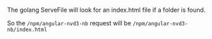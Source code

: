 The golang ServeFile will look for an index.html file if a folder is found.

So the ``/npm/angular-nvd3-nb`` request will be ``/npm/angular-nvd3-nb/index.html`` 